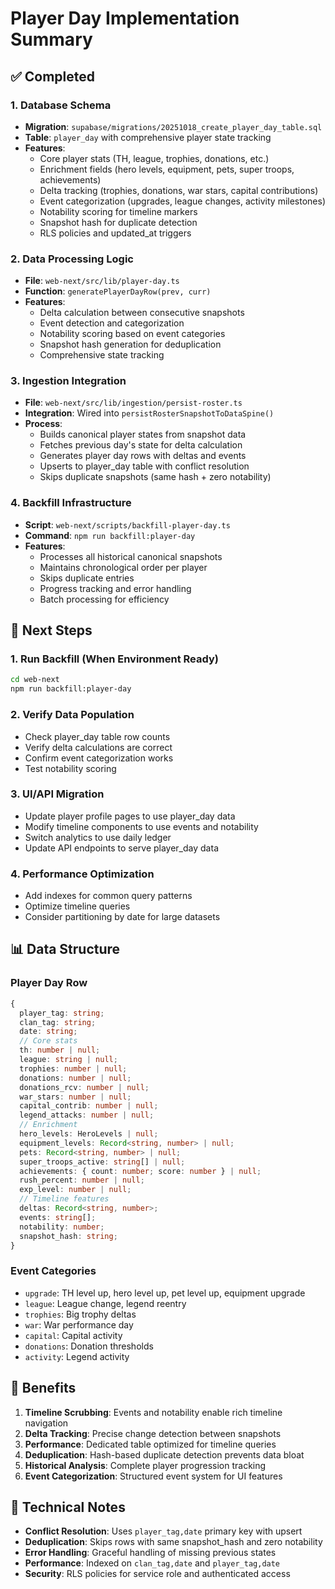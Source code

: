 # Player Day Implementation Summary

## ✅ Completed

### 1. Database Schema
- **Migration**: `supabase/migrations/20251018_create_player_day_table.sql`
- **Table**: `player_day` with comprehensive player state tracking
- **Features**:
  - Core player stats (TH, league, trophies, donations, etc.)
  - Enrichment fields (hero levels, equipment, pets, super troops, achievements)
  - Delta tracking (trophies, donations, war stars, capital contributions)
  - Event categorization (upgrades, league changes, activity milestones)
  - Notability scoring for timeline markers
  - Snapshot hash for duplicate detection
  - RLS policies and updated_at triggers

### 2. Data Processing Logic
- **File**: `web-next/src/lib/player-day.ts`
- **Function**: `generatePlayerDayRow(prev, curr)`
- **Features**:
  - Delta calculation between consecutive snapshots
  - Event detection and categorization
  - Notability scoring based on event categories
  - Snapshot hash generation for deduplication
  - Comprehensive state tracking

### 3. Ingestion Integration
- **File**: `web-next/src/lib/ingestion/persist-roster.ts`
- **Integration**: Wired into `persistRosterSnapshotToDataSpine()`
- **Process**:
  - Builds canonical player states from snapshot data
  - Fetches previous day's state for delta calculation
  - Generates player day rows with deltas and events
  - Upserts to player_day table with conflict resolution
  - Skips duplicate snapshots (same hash + zero notability)

### 4. Backfill Infrastructure
- **Script**: `web-next/scripts/backfill-player-day.ts`
- **Command**: `npm run backfill:player-day`
- **Features**:
  - Processes all historical canonical snapshots
  - Maintains chronological order per player
  - Skips duplicate entries
  - Progress tracking and error handling
  - Batch processing for efficiency

## 🔄 Next Steps

### 1. Run Backfill (When Environment Ready)
```bash
cd web-next
npm run backfill:player-day
```

### 2. Verify Data Population
- Check player_day table row counts
- Verify delta calculations are correct
- Confirm event categorization works
- Test notability scoring

### 3. UI/API Migration
- Update player profile pages to use player_day data
- Modify timeline components to use events and notability
- Switch analytics to use daily ledger
- Update API endpoints to serve player_day data

### 4. Performance Optimization
- Add indexes for common query patterns
- Optimize timeline queries
- Consider partitioning by date for large datasets

## 📊 Data Structure

### Player Day Row
```typescript
{
  player_tag: string;
  clan_tag: string;
  date: string;
  // Core stats
  th: number | null;
  league: string | null;
  trophies: number | null;
  donations: number | null;
  donations_rcv: number | null;
  war_stars: number | null;
  capital_contrib: number | null;
  legend_attacks: number | null;
  // Enrichment
  hero_levels: HeroLevels | null;
  equipment_levels: Record<string, number> | null;
  pets: Record<string, number> | null;
  super_troops_active: string[] | null;
  achievements: { count: number; score: number } | null;
  rush_percent: number | null;
  exp_level: number | null;
  // Timeline features
  deltas: Record<string, number>;
  events: string[];
  notability: number;
  snapshot_hash: string;
}
```

### Event Categories
- `upgrade`: TH level up, hero level up, pet level up, equipment upgrade
- `league`: League change, legend reentry
- `trophies`: Big trophy deltas
- `war`: War performance day
- `capital`: Capital activity
- `donations`: Donation thresholds
- `activity`: Legend activity

## 🎯 Benefits

1. **Timeline Scrubbing**: Events and notability enable rich timeline navigation
2. **Delta Tracking**: Precise change detection between snapshots
3. **Performance**: Dedicated table optimized for timeline queries
4. **Deduplication**: Hash-based duplicate detection prevents data bloat
5. **Historical Analysis**: Complete player progression tracking
6. **Event Categorization**: Structured event system for UI features

## 🔧 Technical Notes

- **Conflict Resolution**: Uses `player_tag,date` primary key with upsert
- **Deduplication**: Skips rows with same snapshot_hash and zero notability
- **Error Handling**: Graceful handling of missing previous states
- **Performance**: Indexed on `clan_tag,date` and `player_tag,date`
- **Security**: RLS policies for service role and authenticated access
